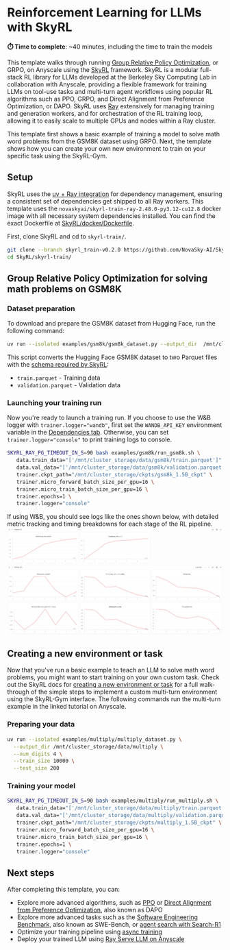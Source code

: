 # Reinforcement Learning for LLMs with SkyRL

**⏱️ Time to complete**: ~40 minutes, including the time to train the models


This template walks through running [Group Relative Policy Optimization](https://arxiv.org/pdf/2402.03300), or GRPO, on Anyscale using the [SkyRL](https://github.com/NovaSky-AI/SkyRL) framework. 
SkyRL is a modular full-stack RL library for LLMs developed at the Berkeley Sky Computing Lab in collaboration with Anyscale, providing a flexible framework 
for training LLMs on tool-use tasks and multi-turn agent workflows using popular RL algorithms such as PPO, GRPO, and Direct Alignment from Preference Optimization, or DAPO. SkyRL uses [Ray](https://github.com/ray-project/ray) extensively for managing training and generation workers, and for orchestration of the RL training loop, allowing it to easily scale to multiple GPUs and nodes within a Ray cluster.

This template first shows a basic example of training a model to solve math word problems from the GSM8K dataset using GRPO. Next, the template
shows how you can create your own new environment to train on your specific task using the SkyRL-Gym.


## Setup
SkyRL uses the [uv + Ray integration](https://www.anyscale.com/blog/uv-ray-pain-free-python-dependencies-in-clusters) for dependency management, ensuring a consistent set of dependencies get shipped to all Ray workers. This template uses the `novaskyai/skyrl-train-ray-2.48.0-py3.12-cu12.8` docker image with all necessary system dependencies installed. You can find the exact Dockerfile at [SkyRL/docker/Dockerfile](https://github.com/NovaSky-AI/SkyRL/blob/skyrl_train-v0.2.0/docker/Dockerfile).

First, clone SkyRL and cd to `skyrl-train/`.

```bash
git clone --branch skyrl_train-v0.2.0 https://github.com/NovaSky-AI/SkyRL.git
cd SkyRL/skyrl-train/
```

## Group Relative Policy Optimization for solving math problems on GSM8K
### Dataset preparation
To download and prepare the GSM8K dataset from Hugging Face, run the following command:

```bash
uv run --isolated examples/gsm8k/gsm8k_dataset.py --output_dir  /mnt/cluster_storage/data/gsm8k
```

This script converts the Hugging Face GSM8K dataset to two Parquet files with the [schema required by SkyRL](https://skyrl.readthedocs.io/en/latest/datasets/dataset-preparation.html):
- `train.parquet` - Training data
- `validation.parquet` - Validation data

### Launching your training run

Now you're ready to launch a training run. If you choose to use the W&B logger with `trainer.logger="wandb"`, first set the `WANDB_API_KEY` environment variable in the [Dependencies tab](https://docs.anyscale.com/development#environment-variables). Otherwise, you can set `trainer.logger="console"` to print training logs to console. 


```bash
SKYRL_RAY_PG_TIMEOUT_IN_S=90 bash examples/gsm8k/run_gsm8k.sh \
   data.train_data="['/mnt/cluster_storage/data/gsm8k/train.parquet']" \
   data.val_data="['/mnt/cluster_storage/data/gsm8k/validation.parquet']" \
   trainer.ckpt_path="/mnt/cluster_storage/ckpts/gsm8k_1.5B_ckpt" \
   trainer.micro_forward_batch_size_per_gpu=16 \
   trainer.micro_train_batch_size_per_gpu=16 \
   trainer.epochs=1 \
   trainer.logger="console"
```

If using W&B, you should see logs like the ones shown below, with detailed metric tracking and timing breakdowns for each stage of the RL pipeline.
<img src="https://raw.githubusercontent.com/anyscale/templates/main/templates/rl-skyrl/assets/gsm8k_wandb.png" width=1500px />


## Creating a new environment or task

Now that you've run a basic example to teach an LLM to solve math word problems, you might want to start training on your own custom task. Check out the SkyRL docs for [creating a new environment or task](https://skyrl.readthedocs.io/en/latest/tutorials/new_env.html) for a full walk-through of the simple steps to implement a custom multi-turn environment using the SkyRL-Gym interface. The following commands run the multi-turn example in the linked tutorial on Anyscale.

### Preparing your data

```bash
uv run --isolated examples/multiply/multiply_dataset.py \
  --output_dir /mnt/cluster_storage/data/multiply \
  --num_digits 4 \
  --train_size 10000 \
  --test_size 200
```

### Training your model
```bash
SKYRL_RAY_PG_TIMEOUT_IN_S=90 bash examples/multiply/run_multiply.sh \
   data.train_data="['/mnt/cluster_storage/data/multiply/train.parquet']" \
   data.val_data="['/mnt/cluster_storage/data/multiply/validation.parquet']" \
   trainer.ckpt_path="/mnt/cluster_storage/ckpts/multiply_1.5B_ckpt" \
   trainer.micro_forward_batch_size_per_gpu=16 \
   trainer.micro_train_batch_size_per_gpu=16 \
   trainer.epochs=1 \
   trainer.logger="console"
```

## Next steps

After completing this template, you can:
- Explore more advanced algorithms, such as [PPO](https://github.com/NovaSky-AI/SkyRL/tree/main/skyrl-train/examples/ppo) or [Direct Alignment from Preference Optimization](https://skyrl.readthedocs.io/en/latest/algorithms/dapo.html), also known as DAPO
- Explore more advanced tasks such as the [Software Engineering Benchmark](https://skyrl.readthedocs.io/en/latest/examples/mini_swe_agent.html), also known as SWE-Bench, or [agent search with Search-R1](https://skyrl.readthedocs.io/en/latest/examples/search.html)
- Optimize your training pipeline using [async training](https://skyrl.readthedocs.io/en/latest/tutorials/async.html)
- Deploy your trained LLM using [Ray Serve LLM on Anyscale](https://console.anyscale.com/template-preview/deployment-serve-llm?utm_source=anyscale_docs&utm_medium=docs&utm_campaign=examples_page&utm_content=deployment-serve-llm?utm_source=anyscale&utm_medium=docs&utm_campaign=examples_page&utm_content=deployment-serve-llm)
